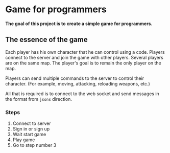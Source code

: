 # Game for programmers

**The goal of this project is to create a simple game for programmers.**

## The essence of the game

Each player has his own character that he can control using a code.
Players connect to the server and join the game with other players. Several players are on the same map. The player's goal is to remain the only player on the map.

Players can send multiple commands to the server to control their character. (For example, moving, attacking, reloading weapons, etc.)


All that is required is to connect to the web socket and send messages in the format from `jsons` direction.

### Steps
1. Connect to server
2. Sign in or sign up
3. Wait start game
4. Play game
5. Go to step number 3 